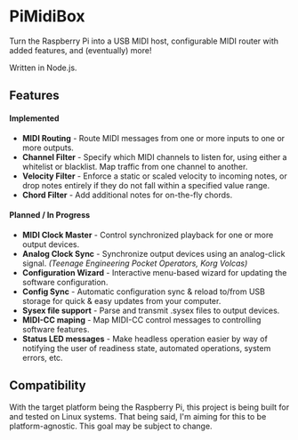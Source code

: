 # PiMidiBox
Turn the Raspberry Pi into a USB MIDI host, configurable MIDI router with added features, and (eventually) more!

Written in Node.js.

## Features
#### Implemented
* **MIDI Routing** - Route MIDI messages from one or more inputs to one or more outputs.
* **Channel Filter** - Specify which MIDI channels to listen for, using either a whitelist or blacklist. Map traffic from one channel to another.
* **Velocity Filter** - Enforce a static or scaled velocity to incoming notes, or drop notes entirely if they do not fall within a specified value range.
* **Chord Filter** - Add additional notes for on-the-fly chords.
#### Planned / In Progress
* **MIDI Clock Master** - Control synchronized playback for one or more output devices.
* **Analog Clock Sync** - Synchronize output devices using an analog-click signal. *(Teenage Engineering Pocket Operators, Korg Volcas)*
* **Configuration Wizard** - Interactive menu-based wizard for updating the software configuration.
* **Config Sync** - Automatic configuration sync & reload to/from USB storage for quick & easy updates from your computer.
* **Sysex file support** - Parse and transmit .sysex files to output devices.
* **MIDI-CC maping** - Map MIDI-CC control messages to controlling software features.
* **Status LED messages** - Make headless operation easier by way of notifying the user of readiness state, automated operations, system errors, etc.

## Compatibility
With the target platform being the Raspberry Pi, this project is being built for and tested on Linux systems.
That being said, I'm aiming for this to be platform-agnostic. This goal may be subject to change.